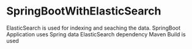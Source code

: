 # SpringBootWithElasticSearch

ElasticSearch is used for indexing and seaching the data.
SpringBoot Application uses Spring data ElasticSearch dependency
Maven Build is used
